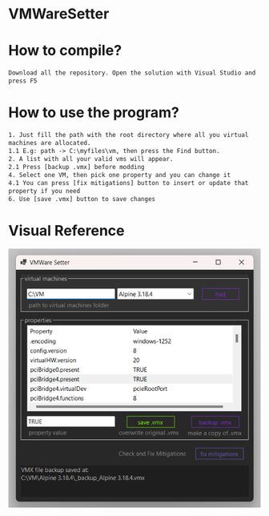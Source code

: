 # VMWareSetter

# How to compile?
    Download all the repository. Open the solution with Visual Studio and press F5

# How to use the program?
    1. Just fill the path with the root directory where all you virtual machines are allocated.
    1.1 E.g: path -> C:\myfiles\vm, then press the Find button.
    2. A list with all your valid vms will appear.
    2.1 Press [backup .vmx] before modding
    4. Select one VM, then pick one property and you can change it
    4.1 You can press [fix mitigations] button to insert or update that property if you need
    6. Use [save .vmx] button to save changes

# Visual Reference

![application image](Docs/ref_ver_0_8_0.png)
